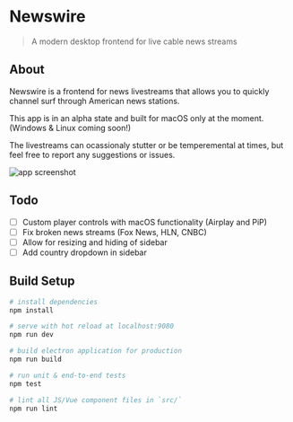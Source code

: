 # Newswire

> A modern desktop frontend for live cable news streams

## About
Newswire is a frontend for news livestreams that allows you to quickly channel surf through American news stations.

This app is in an alpha state and built for macOS only at the moment. (Windows & Linux coming soon!)

The livestreams can ocassionaly stutter or be temperemental at times, but feel free to report any suggestions or issues.

![app screenshot](https://github.com/pi-mont/newswire-desktop/blob/master/screen.png?raw=true)

## Todo
- [ ] Custom player controls with macOS functionality (Airplay and PiP)
- [ ] Fix broken news streams (Fox News, HLN, CNBC)
- [ ] Allow for resizing and hiding of sidebar
- [ ] Add country dropdown in sidebar

## Build Setup

``` bash
# install dependencies
npm install

# serve with hot reload at localhost:9080
npm run dev

# build electron application for production
npm run build

# run unit & end-to-end tests
npm test

# lint all JS/Vue component files in `src/`
npm run lint

```
